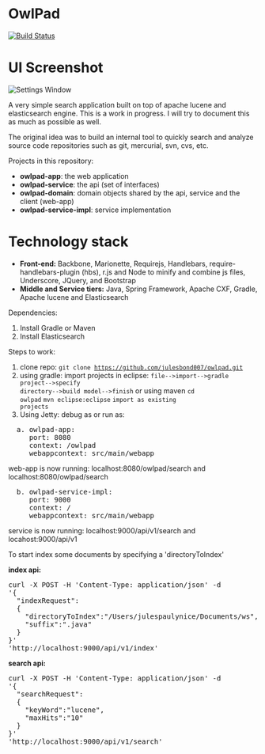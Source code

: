 OwlPad
==========
[![Build Status](https://travis-ci.org/julesbond007/owlpad.svg)](https://travis-ci.org/julesbond007/owlpad)

UI Screenshot
==========
![Settings Window](https://raw.github.com/julesbond007/owlpad/master/owlpad-app/src/main/webapp/resources/img/screenshot.png)

A very simple search application built on top of apache lucene and elasticsearch engine.  This is a work in progress.  I will try to document this as much as possible as well.

The original idea was to build an internal tool to quickly search and analyze source code repositories such as git, mercurial, svn, cvs, etc.

Projects in this repository: 

<ul>
<li><b>owlpad-app</b>: the web application</li>
<li><b>owlpad-service</b>: the api (set of interfaces)</li>
<li><b>owlpad-domain</b>: domain objects shared by the api, service and the client (web-app)</li>
<li><b>owlpad-service-impl</b>: service implementation</li>
</ul>

Technology stack
================
<ul>
<li><b>Front-end:</b> Backbone, Marionette, Requirejs, Handlebars, require-handlebars-plugin (hbs), r.js and Node to minify and combine js files, Underscore, JQuery, and Bootstrap</li>
<li><b>Middle and Service tiers:</b> Java, Spring Framework, Apache CXF, Gradle, Apache lucene and Elasticsearch</li>
</ul>

Dependencies:
 
1. Install Gradle or Maven
2. Install Elasticsearch

Steps to work:

1. clone repo: 
  <code>git clone https://github.com/julesbond007/owlpad.git</code>
2. using gradle: import projects in eclipse:
  <code>file-->import-->gradle project-->specify directory-->build model-->finish</code> 
or using maven 
<code>cd owlpad</code>
<code>mvn eclipse:eclipse</code>
<code>import as existing projects</code>
3. Using Jetty: debug as or run as:
<pre>
  a. owlpad-app:
     port: 8080
     context: /owlpad
     webappcontext: src/main/webapp
</pre>

web-app is now running: 
localhost:8080/owlpad/search and localhost:8080/owlpad/search
<pre>
  b. owlpad-service-impl:
     port: 9000
     context: /
     webappcontext: src/main/webapp
</pre>

service is now running: 
localhost:9000/api/v1/search and locahost:9000/api/v1

<p>To start index some documents by specifying a 'directoryToIndex'</p>

<b>index api:</b>
<pre>
curl -X POST -H 'Content-Type: application/json' -d 
'{
  "indexRequest":
  {
    "directoryToIndex":"/Users/julespaulynice/Documents/ws",
    "suffix":".java"
  }
}' 
'http://localhost:9000/api/v1/index'
</pre>

<b>search api:</b>
<pre>curl -X POST -H 'Content-Type: application/json' -d 
'{
  "searchRequest":
  {
    "keyWord":"lucene",
    "maxHits":"10"
  }
}' 
'http://localhost:9000/api/v1/search'
</pre>

